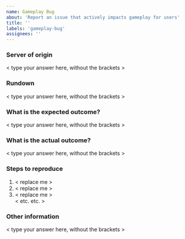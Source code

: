 ```yaml
---
name: Gameplay Bug
about: 'Report an issue that actively impacts gameplay for users'
title: ''
labels: 'gameplay-bug'
assignees: ''
---
```


<!-- Before continuing, please make sure that your bug hasn't already been submitted. -->

### Server of origin
<!-- What server does the issue effect? Survival? Skyblock? Global? -->
< type your answer here, without the brackets >

  
### Rundown
<!-- Provide a breif description of the issue you're facing. -->
< type your answer here, without the brackets >

  
### What is the expected outcome?
<!-- Tell us what should normally happen instead of encountering this bug. -->
< type your answer here, without the brackets >


### What is the actual outcome?
<!-- Tell us what actually happens instead of the expected behaviour. -->
< type your answer here, without the brackets >


### Steps to reproduce
<!-- Please list the steps you took to produce this bug, so we can also produce it too. -->
1. < replace me >
2. < replace me >
3. < replace me >  
< etc. etc. >



### Other information
<!-- If you have any other information that you feel would help, please add it below -->
< type your answer here, without the brackets >
